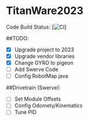 # TitanWare2023

Code Build Status: [![CI](https://github.com/TechnoTitans/TitanWare2023/actions/workflows/CI.yml/badge.svg)]

##TODO:
- [x] Upgrade project to 2023
- [x] Upgrade vendor libraries
- [x] Change GYRO to pigeon
- [ ] Add Swerve Code
- [ ] Config RobotMap.java

##Drivetrain (Swerve):
- [ ] Set Module Offsets
- [ ] Config Odomety/Kinematics
- [ ] Tune PID
